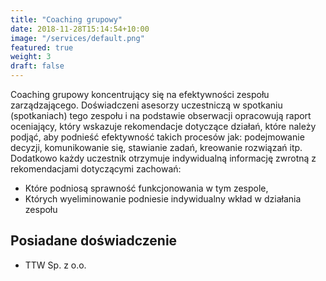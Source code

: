 ```yaml
---
title: "Coaching grupowy"
date: 2018-11-28T15:14:54+10:00
image: "/services/default.png"
featured: true
weight: 3
draft: false
---
```

Coaching grupowy koncentrujący się na efektywności zespołu zarządzającego.
Doświadczeni asesorzy uczestniczą w spotkaniu (spotkaniach) tego zespołu i na podstawie obserwacji opracowują raport oceniający, który wskazuje rekomendacje dotyczące działań, które należy podjąć, aby podnieść efektywność takich procesów jak: podejmowanie decyzji, komunikowanie się, stawianie zadań, kreowanie rozwiązań itp. Dodatkowo każdy uczestnik otrzymuje indywidualną informację zwrotną z rekomendacjami dotyczącymi zachowań:

* Które podniosą sprawność funkcjonowania w tym zespole, 
* Których wyeliminowanie podniesie indywidualny wkład w działania zespołu

## Posiadane doświadczenie

* TTW Sp. z o.o.
